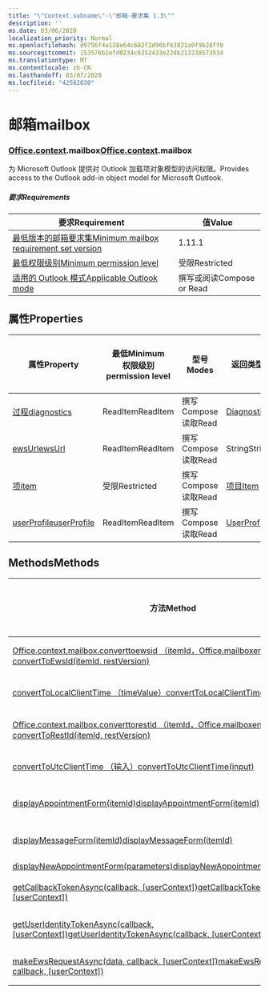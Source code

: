 ```yaml
---
title: "\"Context.subname\"-\"邮箱-要求集 1.3\""
description: ''
ms.date: 03/06/2020
localization_priority: Normal
ms.openlocfilehash: d9756f4a128e64c682f2d96bf63821a9f9b28ff0
ms.sourcegitcommit: 153576b1efd0234c6252433e22db213238573534
ms.translationtype: MT
ms.contentlocale: zh-CN
ms.lasthandoff: 03/07/2020
ms.locfileid: "42562030"
---
```

# <a name="mailbox"></a><span data-ttu-id="8658a-102">邮箱</span><span class="sxs-lookup"><span data-stu-id="8658a-102">mailbox</span></span>

### <a name="officecontextmailbox"></a><span data-ttu-id="8658a-103">[Office](office.md)[.context](office.context.md).mailbox</span><span class="sxs-lookup"><span data-stu-id="8658a-103">[Office](office.md)[.context](office.context.md).mailbox</span></span>

<span data-ttu-id="8658a-104">为 Microsoft Outlook 提供对 Outlook 加载项对象模型的访问权限。</span><span class="sxs-lookup"><span data-stu-id="8658a-104">Provides access to the Outlook add-in object model for Microsoft Outlook.</span></span>

##### <a name="requirements"></a><span data-ttu-id="8658a-105">要求</span><span class="sxs-lookup"><span data-stu-id="8658a-105">Requirements</span></span>

|<span data-ttu-id="8658a-106">要求</span><span class="sxs-lookup"><span data-stu-id="8658a-106">Requirement</span></span>| <span data-ttu-id="8658a-107">值</span><span class="sxs-lookup"><span data-stu-id="8658a-107">Value</span></span>|
|---|---|
|[<span data-ttu-id="8658a-108">最低版本的邮箱要求集</span><span class="sxs-lookup"><span data-stu-id="8658a-108">Minimum mailbox requirement set version</span></span>](../../requirement-sets/outlook-api-requirement-sets.md)| <span data-ttu-id="8658a-109">1.1</span><span class="sxs-lookup"><span data-stu-id="8658a-109">1.1</span></span>|
|[<span data-ttu-id="8658a-110">最低权限级别</span><span class="sxs-lookup"><span data-stu-id="8658a-110">Minimum permission level</span></span>](../../../outlook/understanding-outlook-add-in-permissions.md)| <span data-ttu-id="8658a-111">受限</span><span class="sxs-lookup"><span data-stu-id="8658a-111">Restricted</span></span>|
|[<span data-ttu-id="8658a-112">适用的 Outlook 模式</span><span class="sxs-lookup"><span data-stu-id="8658a-112">Applicable Outlook mode</span></span>](../../../outlook/outlook-add-ins-overview.md#extension-points)| <span data-ttu-id="8658a-113">撰写或阅读</span><span class="sxs-lookup"><span data-stu-id="8658a-113">Compose or Read</span></span>|

## <a name="properties"></a><span data-ttu-id="8658a-114">属性</span><span class="sxs-lookup"><span data-stu-id="8658a-114">Properties</span></span>

| <span data-ttu-id="8658a-115">属性</span><span class="sxs-lookup"><span data-stu-id="8658a-115">Property</span></span> | <span data-ttu-id="8658a-116">最低</span><span class="sxs-lookup"><span data-stu-id="8658a-116">Minimum</span></span><br><span data-ttu-id="8658a-117">权限级别</span><span class="sxs-lookup"><span data-stu-id="8658a-117">permission level</span></span> | <span data-ttu-id="8658a-118">型号</span><span class="sxs-lookup"><span data-stu-id="8658a-118">Modes</span></span> | <span data-ttu-id="8658a-119">返回类型</span><span class="sxs-lookup"><span data-stu-id="8658a-119">Return type</span></span> | <span data-ttu-id="8658a-120">最低</span><span class="sxs-lookup"><span data-stu-id="8658a-120">Minimum</span></span><br><span data-ttu-id="8658a-121">要求集</span><span class="sxs-lookup"><span data-stu-id="8658a-121">requirement set</span></span> |
|---|---|---|---|:---:|
| [<span data-ttu-id="8658a-122">过程</span><span class="sxs-lookup"><span data-stu-id="8658a-122">diagnostics</span></span>](/javascript/api/outlook/office.mailbox?view=outlook-js-1.3#diagnostics) | <span data-ttu-id="8658a-123">ReadItem</span><span class="sxs-lookup"><span data-stu-id="8658a-123">ReadItem</span></span> | <span data-ttu-id="8658a-124">撰写</span><span class="sxs-lookup"><span data-stu-id="8658a-124">Compose</span></span><br><span data-ttu-id="8658a-125">读取</span><span class="sxs-lookup"><span data-stu-id="8658a-125">Read</span></span> | [<span data-ttu-id="8658a-126">Diagnostics</span><span class="sxs-lookup"><span data-stu-id="8658a-126">Diagnostics</span></span>](/javascript/api/outlook/office.diagnostics?view=outlook-js-1.3) | [<span data-ttu-id="8658a-127">1.1</span><span class="sxs-lookup"><span data-stu-id="8658a-127">1.1</span></span>](../requirement-set-1.1/outlook-requirement-set-1.1.md) |
| [<span data-ttu-id="8658a-128">ewsUrl</span><span class="sxs-lookup"><span data-stu-id="8658a-128">ewsUrl</span></span>](/javascript/api/outlook/office.mailbox?view=outlook-js-1.3#ewsurl) | <span data-ttu-id="8658a-129">ReadItem</span><span class="sxs-lookup"><span data-stu-id="8658a-129">ReadItem</span></span> | <span data-ttu-id="8658a-130">撰写</span><span class="sxs-lookup"><span data-stu-id="8658a-130">Compose</span></span><br><span data-ttu-id="8658a-131">读取</span><span class="sxs-lookup"><span data-stu-id="8658a-131">Read</span></span> | <span data-ttu-id="8658a-132">String</span><span class="sxs-lookup"><span data-stu-id="8658a-132">String</span></span> | [<span data-ttu-id="8658a-133">1.1</span><span class="sxs-lookup"><span data-stu-id="8658a-133">1.1</span></span>](../requirement-set-1.1/outlook-requirement-set-1.1.md) |
| [<span data-ttu-id="8658a-134">项</span><span class="sxs-lookup"><span data-stu-id="8658a-134">item</span></span>](office.context.mailbox.item.md) | <span data-ttu-id="8658a-135">受限</span><span class="sxs-lookup"><span data-stu-id="8658a-135">Restricted</span></span> | <span data-ttu-id="8658a-136">撰写</span><span class="sxs-lookup"><span data-stu-id="8658a-136">Compose</span></span><br><span data-ttu-id="8658a-137">读取</span><span class="sxs-lookup"><span data-stu-id="8658a-137">Read</span></span> | [<span data-ttu-id="8658a-138">项目</span><span class="sxs-lookup"><span data-stu-id="8658a-138">Item</span></span>](/javascript/api/outlook/office.item?view=outlook-js-1.3) | [<span data-ttu-id="8658a-139">1.1</span><span class="sxs-lookup"><span data-stu-id="8658a-139">1.1</span></span>](../requirement-set-1.1/outlook-requirement-set-1.1.md) |
| [<span data-ttu-id="8658a-140">userProfile</span><span class="sxs-lookup"><span data-stu-id="8658a-140">userProfile</span></span>](/javascript/api/outlook/office.mailbox?view=outlook-js-1.3#userprofile) | <span data-ttu-id="8658a-141">ReadItem</span><span class="sxs-lookup"><span data-stu-id="8658a-141">ReadItem</span></span> | <span data-ttu-id="8658a-142">撰写</span><span class="sxs-lookup"><span data-stu-id="8658a-142">Compose</span></span><br><span data-ttu-id="8658a-143">读取</span><span class="sxs-lookup"><span data-stu-id="8658a-143">Read</span></span> | [<span data-ttu-id="8658a-144">UserProfile</span><span class="sxs-lookup"><span data-stu-id="8658a-144">UserProfile</span></span>](/javascript/api/outlook/office.userprofile?view=outlook-js-1.3) | [<span data-ttu-id="8658a-145">1.1</span><span class="sxs-lookup"><span data-stu-id="8658a-145">1.1</span></span>](../requirement-set-1.1/outlook-requirement-set-1.1.md) |

## <a name="methods"></a><span data-ttu-id="8658a-146">Methods</span><span class="sxs-lookup"><span data-stu-id="8658a-146">Methods</span></span>

| <span data-ttu-id="8658a-147">方法</span><span class="sxs-lookup"><span data-stu-id="8658a-147">Method</span></span> | <span data-ttu-id="8658a-148">最低</span><span class="sxs-lookup"><span data-stu-id="8658a-148">Minimum</span></span><br><span data-ttu-id="8658a-149">权限级别</span><span class="sxs-lookup"><span data-stu-id="8658a-149">permission level</span></span> | <span data-ttu-id="8658a-150">型号</span><span class="sxs-lookup"><span data-stu-id="8658a-150">Modes</span></span> | <span data-ttu-id="8658a-151">最低</span><span class="sxs-lookup"><span data-stu-id="8658a-151">Minimum</span></span><br><span data-ttu-id="8658a-152">要求集</span><span class="sxs-lookup"><span data-stu-id="8658a-152">requirement set</span></span> |
|---|---|---|:---:|
| [<span data-ttu-id="8658a-153">Office.context.mailbox.converttoewsid （itemId，Office.mailboxenums.restversion）</span><span class="sxs-lookup"><span data-stu-id="8658a-153">convertToEwsId(itemId, restVersion)</span></span>](/javascript/api/outlook/office.mailbox?view=outlook-js-1.3#converttoewsid-itemid--restversion-) | <span data-ttu-id="8658a-154">受限</span><span class="sxs-lookup"><span data-stu-id="8658a-154">Restricted</span></span> | <span data-ttu-id="8658a-155">撰写</span><span class="sxs-lookup"><span data-stu-id="8658a-155">Compose</span></span><br><span data-ttu-id="8658a-156">读取</span><span class="sxs-lookup"><span data-stu-id="8658a-156">Read</span></span> | [<span data-ttu-id="8658a-157">1.3</span><span class="sxs-lookup"><span data-stu-id="8658a-157">1.3</span></span>](../requirement-set-1.3/outlook-requirement-set-1.3.md) |
| [<span data-ttu-id="8658a-158">convertToLocalClientTime （timeValue）</span><span class="sxs-lookup"><span data-stu-id="8658a-158">convertToLocalClientTime(timeValue)</span></span>](/javascript/api/outlook/office.mailbox?view=outlook-js-1.3#converttolocalclienttime-timevalue-) | <span data-ttu-id="8658a-159">ReadItem</span><span class="sxs-lookup"><span data-stu-id="8658a-159">ReadItem</span></span> | <span data-ttu-id="8658a-160">撰写</span><span class="sxs-lookup"><span data-stu-id="8658a-160">Compose</span></span><br><span data-ttu-id="8658a-161">读取</span><span class="sxs-lookup"><span data-stu-id="8658a-161">Read</span></span> | [<span data-ttu-id="8658a-162">1.1</span><span class="sxs-lookup"><span data-stu-id="8658a-162">1.1</span></span>](../requirement-set-1.1/outlook-requirement-set-1.1.md) |
| [<span data-ttu-id="8658a-163">Office.context.mailbox.converttorestid （itemId，Office.mailboxenums.restversion）</span><span class="sxs-lookup"><span data-stu-id="8658a-163">convertToRestId(itemId, restVersion)</span></span>](/javascript/api/outlook/office.mailbox?view=outlook-js-1.3#converttorestid-itemid--restversion-) | <span data-ttu-id="8658a-164">受限</span><span class="sxs-lookup"><span data-stu-id="8658a-164">Restricted</span></span> | <span data-ttu-id="8658a-165">撰写</span><span class="sxs-lookup"><span data-stu-id="8658a-165">Compose</span></span><br><span data-ttu-id="8658a-166">读取</span><span class="sxs-lookup"><span data-stu-id="8658a-166">Read</span></span> | [<span data-ttu-id="8658a-167">1.3</span><span class="sxs-lookup"><span data-stu-id="8658a-167">1.3</span></span>](../requirement-set-1.3/outlook-requirement-set-1.3.md) |
| [<span data-ttu-id="8658a-168">convertToUtcClientTime （输入）</span><span class="sxs-lookup"><span data-stu-id="8658a-168">convertToUtcClientTime(input)</span></span>](/javascript/api/outlook/office.mailbox?view=outlook-js-1.3#converttoutcclienttime-input-) | <span data-ttu-id="8658a-169">ReadItem</span><span class="sxs-lookup"><span data-stu-id="8658a-169">ReadItem</span></span> | <span data-ttu-id="8658a-170">撰写</span><span class="sxs-lookup"><span data-stu-id="8658a-170">Compose</span></span><br><span data-ttu-id="8658a-171">读取</span><span class="sxs-lookup"><span data-stu-id="8658a-171">Read</span></span> | [<span data-ttu-id="8658a-172">1.1</span><span class="sxs-lookup"><span data-stu-id="8658a-172">1.1</span></span>](../requirement-set-1.1/outlook-requirement-set-1.1.md) |
| [<span data-ttu-id="8658a-173">displayAppointmentForm(itemId)</span><span class="sxs-lookup"><span data-stu-id="8658a-173">displayAppointmentForm(itemId)</span></span>](/javascript/api/outlook/office.mailbox?view=outlook-js-1.3#displayappointmentform-itemid-) | <span data-ttu-id="8658a-174">ReadItem</span><span class="sxs-lookup"><span data-stu-id="8658a-174">ReadItem</span></span> | <span data-ttu-id="8658a-175">撰写</span><span class="sxs-lookup"><span data-stu-id="8658a-175">Compose</span></span><br><span data-ttu-id="8658a-176">读取</span><span class="sxs-lookup"><span data-stu-id="8658a-176">Read</span></span> | [<span data-ttu-id="8658a-177">1.1</span><span class="sxs-lookup"><span data-stu-id="8658a-177">1.1</span></span>](../requirement-set-1.1/outlook-requirement-set-1.1.md) |
| [<span data-ttu-id="8658a-178">displayMessageForm(itemId)</span><span class="sxs-lookup"><span data-stu-id="8658a-178">displayMessageForm(itemId)</span></span>](/javascript/api/outlook/office.mailbox?view=outlook-js-1.3#displaymessageform-itemid-) | <span data-ttu-id="8658a-179">ReadItem</span><span class="sxs-lookup"><span data-stu-id="8658a-179">ReadItem</span></span> | <span data-ttu-id="8658a-180">撰写</span><span class="sxs-lookup"><span data-stu-id="8658a-180">Compose</span></span><br><span data-ttu-id="8658a-181">读取</span><span class="sxs-lookup"><span data-stu-id="8658a-181">Read</span></span> | [<span data-ttu-id="8658a-182">1.1</span><span class="sxs-lookup"><span data-stu-id="8658a-182">1.1</span></span>](../requirement-set-1.1/outlook-requirement-set-1.1.md) |
| [<span data-ttu-id="8658a-183">displayNewAppointmentForm(parameters)</span><span class="sxs-lookup"><span data-stu-id="8658a-183">displayNewAppointmentForm(parameters)</span></span>](/javascript/api/outlook/office.mailbox?view=outlook-js-1.3#displaynewappointmentform-parameters-) | <span data-ttu-id="8658a-184">ReadItem</span><span class="sxs-lookup"><span data-stu-id="8658a-184">ReadItem</span></span> | <span data-ttu-id="8658a-185">读取</span><span class="sxs-lookup"><span data-stu-id="8658a-185">Read</span></span> | [<span data-ttu-id="8658a-186">1.1</span><span class="sxs-lookup"><span data-stu-id="8658a-186">1.1</span></span>](../requirement-set-1.1/outlook-requirement-set-1.1.md) |
| <span data-ttu-id="8658a-187">[getCallbackTokenAsync(callback, [userContext])](/javascript/api/outlook/office.mailbox?view=outlook-js-1.3#getcallbacktokenasync-callback--usercontext-)</span><span class="sxs-lookup"><span data-stu-id="8658a-187">[getCallbackTokenAsync(callback, [userContext])](/javascript/api/outlook/office.mailbox?view=outlook-js-1.3#getcallbacktokenasync-callback--usercontext-)</span></span> | <span data-ttu-id="8658a-188">ReadItem</span><span class="sxs-lookup"><span data-stu-id="8658a-188">ReadItem</span></span> | <span data-ttu-id="8658a-189">撰写</span><span class="sxs-lookup"><span data-stu-id="8658a-189">Compose</span></span><br><span data-ttu-id="8658a-190">读取</span><span class="sxs-lookup"><span data-stu-id="8658a-190">Read</span></span> | [<span data-ttu-id="8658a-191">1.3</span><span class="sxs-lookup"><span data-stu-id="8658a-191">1.3</span></span>](../requirement-set-1.3/outlook-requirement-set-1.3.md)<br>[<span data-ttu-id="8658a-192">1.1</span><span class="sxs-lookup"><span data-stu-id="8658a-192">1.1</span></span>](../requirement-set-1.1/outlook-requirement-set-1.1.md) |
| <span data-ttu-id="8658a-193">[getUserIdentityTokenAsync(callback, [userContext])](/javascript/api/outlook/office.mailbox?view=outlook-js-1.3#getuseridentitytokenasync-callback--usercontext-)</span><span class="sxs-lookup"><span data-stu-id="8658a-193">[getUserIdentityTokenAsync(callback, [userContext])](/javascript/api/outlook/office.mailbox?view=outlook-js-1.3#getuseridentitytokenasync-callback--usercontext-)</span></span> | <span data-ttu-id="8658a-194">ReadItem</span><span class="sxs-lookup"><span data-stu-id="8658a-194">ReadItem</span></span> | <span data-ttu-id="8658a-195">撰写</span><span class="sxs-lookup"><span data-stu-id="8658a-195">Compose</span></span><br><span data-ttu-id="8658a-196">读取</span><span class="sxs-lookup"><span data-stu-id="8658a-196">Read</span></span> | [<span data-ttu-id="8658a-197">1.1</span><span class="sxs-lookup"><span data-stu-id="8658a-197">1.1</span></span>](../requirement-set-1.1/outlook-requirement-set-1.1.md) |
| <span data-ttu-id="8658a-198">[makeEwsRequestAsync(data, callback, [userContext])](/javascript/api/outlook/office.mailbox?view=outlook-js-1.3#makeewsrequestasync-data--callback--usercontext-)</span><span class="sxs-lookup"><span data-stu-id="8658a-198">[makeEwsRequestAsync(data, callback, [userContext])](/javascript/api/outlook/office.mailbox?view=outlook-js-1.3#makeewsrequestasync-data--callback--usercontext-)</span></span> | <span data-ttu-id="8658a-199">ReadWriteMailbox</span><span class="sxs-lookup"><span data-stu-id="8658a-199">ReadWriteMailbox</span></span> | <span data-ttu-id="8658a-200">撰写</span><span class="sxs-lookup"><span data-stu-id="8658a-200">Compose</span></span><br><span data-ttu-id="8658a-201">读取</span><span class="sxs-lookup"><span data-stu-id="8658a-201">Read</span></span> | [<span data-ttu-id="8658a-202">1.1</span><span class="sxs-lookup"><span data-stu-id="8658a-202">1.1</span></span>](../requirement-set-1.1/outlook-requirement-set-1.1.md) |
